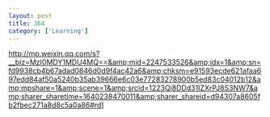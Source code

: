 ```yaml
---
layout: post
title: 364
category: ['Learning']
---
```


http://mp.weixin.qq.com/s?__biz=MzI0MDY1MDU4MQ==&amp;mid=2247533526&amp;idx=1&amp;sn=fd9938cb4b67adad0846d0d9f4ac42a6&amp;chksm=e91593ecde621afaa697edd84af50a5240b35ab39666e6c03e77283278900b5ed83c04012b12&amp;mpshare=1&amp;scene=1&amp;srcid=1223Qj8DDd31IZXrPJ8S3NW7&amp;sharer_sharetime=1640238470011&amp;sharer_shareid=d94307a8605fb2fbec271a8d8c5a0a86#rd]


